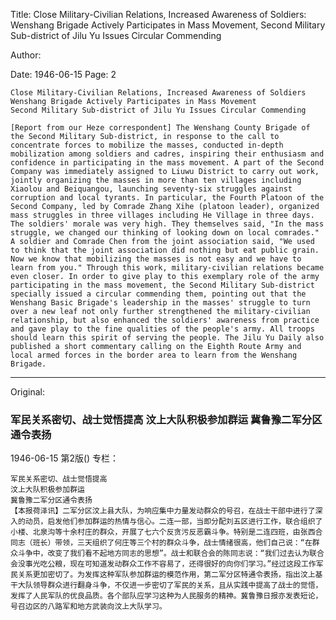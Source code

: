 Title: Close Military-Civilian Relations, Increased Awareness of Soldiers: Wenshang Brigade Actively Participates in Mass Movement, Second Military Sub-district of Jilu Yu Issues Circular Commending

Author:

Date: 1946-06-15
Page: 2

    Close Military-Civilian Relations, Increased Awareness of Soldiers
    Wenshang Brigade Actively Participates in Mass Movement
    Second Military Sub-district of Jilu Yu Issues Circular Commending

    [Report from our Heze correspondent] The Wenshang County Brigade of the Second Military Sub-district, in response to the call to concentrate forces to mobilize the masses, conducted in-depth mobilization among soldiers and cadres, inspiring their enthusiasm and confidence in participating in the mass movement. A part of the Second Company was immediately assigned to Liuwu District to carry out work, jointly organizing the masses in more than ten villages including Xiaolou and Beiquangou, launching seventy-six struggles against corruption and local tyrants. In particular, the Fourth Platoon of the Second Company, led by Comrade Zhang Xihe (platoon leader), organized mass struggles in three villages including He Village in three days. The soldiers' morale was very high. They themselves said, "In the mass struggle, we changed our thinking of looking down on local comrades." A soldier and Comrade Chen from the joint association said, "We used to think that the joint association did nothing but eat public grain. Now we know that mobilizing the masses is not easy and we have to learn from you." Through this work, military-civilian relations became even closer. In order to give play to this exemplary role of the army participating in the mass movement, the Second Military Sub-district specially issued a circular commending them, pointing out that the Wenshang Basic Brigade's leadership in the masses' struggle to turn over a new leaf not only further strengthened the military-civilian relationship, but also enhanced the soldiers' awareness from practice and gave play to the fine qualities of the people's army. All troops should learn this spirit of serving the people. The Jilu Yu Daily also published a short commentary calling on the Eighth Route Army and local armed forces in the border area to learn from the Wenshang Brigade.



<hr /> 

Original: 


### 军民关系密切、战士觉悟提高  汶上大队积极参加群运  冀鲁豫二军分区通令表扬

1946-06-15
第2版()
专栏：

    军民关系密切、战士觉悟提高
    汶上大队积极参加群运
    冀鲁豫二军分区通令表扬
    【本报荷泽讯】二军分区汶上县大队，为响应集中力量发动群众的号召，在战士干部中进行了深入的动员，启发他们参加群运的热情与信心。二连一部，当即分配刘五区进行工作，联合组织了小楼、北泉沟等十余村庄的群众，开展了七六个反贪污反恶霸斗争。特别是二连四班，由张西合同志（班长）带领，三天组织了何庄等三个村的群众斗争，战士情绪很高，他们自己说：“在群众斗争中，改变了我们看不起地方同志的思想”。战士和联合会的陈同志说：“我们过去认为联合会没事光吃公粮，现在可知道发动群众工作不容易了，还得很好的向你们学习。”经过这段工作军民关系更加密切了。为发挥这种军队参加群运的模范作用，第二军分区特通令表扬，指出汶上基干大队领导群众进行翻身斗争，不仅进一步密切了军民的关系，且从实践中提高了战士的觉悟，发挥了人民军队的优良品质。各个部队应学习这种为人民服务的精神。冀鲁豫日报亦发表短论，号召边区的八路军和地方武装向汶上大队学习。
